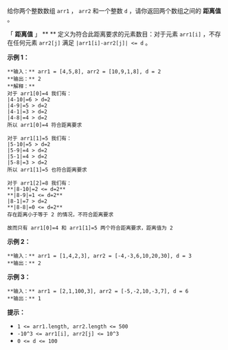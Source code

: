 给你两个整数数组 `arr1` ， `arr2` 和一个整数 `d` ，请你返回两个数组之间的  **距离值**  。

「 **距离值** 」 ** ** 定义为符合此距离要求的元素数目：对于元素 `arr1[i]` ，不存在任何元素 `arr2[j]` 满足
`|arr1[i]-arr2[j]| <= d` 。



**示例 1：**

    
    
    **输入：** arr1 = [4,5,8], arr2 = [10,9,1,8], d = 2
    **输出：** 2
    **解释：**
    对于 arr1[0]=4 我们有：
    |4-10|=6 > d=2 
    |4-9|=5 > d=2 
    |4-1|=3 > d=2 
    |4-8|=4 > d=2 
    所以 arr1[0]=4 符合距离要求
    
    对于 arr1[1]=5 我们有：
    |5-10|=5 > d=2 
    |5-9|=4 > d=2 
    |5-1|=4 > d=2 
    |5-8|=3 > d=2
    所以 arr1[1]=5 也符合距离要求
    
    对于 arr1[2]=8 我们有：
    **|8-10|=2 <= d=2**
    **|8-9|=1 <= d=2**
    |8-1|=7 > d=2
    **|8-8|=0 <= d=2**
    存在距离小于等于 2 的情况，不符合距离要求 
    
    故而只有 arr1[0]=4 和 arr1[1]=5 两个符合距离要求，距离值为 2

**示例 2：**

    
    
    **输入：** arr1 = [1,4,2,3], arr2 = [-4,-3,6,10,20,30], d = 3
    **输出：** 2
    

**示例 3：**

    
    
    **输入：** arr1 = [2,1,100,3], arr2 = [-5,-2,10,-3,7], d = 6
    **输出：** 1
    



**提示：**

  * `1 <= arr1.length, arr2.length <= 500`
  * `-10^3 <= arr1[i], arr2[j] <= 10^3`
  * `0 <= d <= 100`

